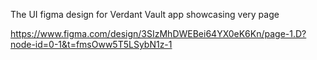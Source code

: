 The UI figma design for Verdant Vault app showcasing very page

https://www.figma.com/design/3SIzMhDWEBei64YX0eK6Kn/page-1.D?node-id=0-1&t=fmsOww5T5LSybN1z-1